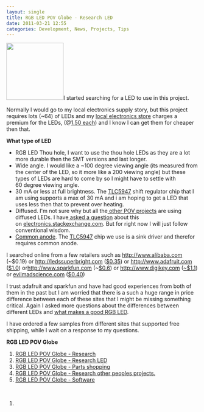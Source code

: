 ```yaml
---
layout: single
title: RGB LED POV Globe - Research LED
date: 2011-03-21 12:55
categories: Development, News, Projects, Tips
---
```

<a href="/public/uploads/2011/03/piranha.jpg"><img class="alignright size-thumbnail wp-image-1385" title="piranha" src="/public/uploads/2011/03/piranha-150x150.jpg" alt="" width="150" height="150" /></a>I started searching for a LED to use in this project.

Normally I would go to my local electronics supply story, but this project requires lots (~64) of LEDs and my <a href="http://www.leeselectronic.com/">local electronics store</a> charges a premium for the LEDs, (@<a href="http://www.leeselectronic.com/product_info.php?products_id=9004">1.50 each</a>) and I know I can get them for cheaper then that.

<strong>What type of LED</strong>
<ul>
	<li>RGB LED Thou hole, I want to use the thou hole LEDs as they are a lot more durable then the SMT versions and last longer.</li>
	<li>Wide angle. I would like a ~100 degree viewing angle (its measured from the center of the LED, so it more like a 200 viewing angle) but these types of LEDs are hard to come by so I might have to settle with 60 degree viewing angle.</li>
	<li>30 mA or less at full brightness. The <a href="http://focus.ti.com/docs/prod/folders/print/tlc5947.html">TLC5947</a> shift regulator chip that I am using supports a max of 30 mA and i am hoping to get a LED that uses less then that to prevent over heating.</li>
	<li>Diffused. I'm not sure why but all the<a href="http://www.ladyada.net/make/minipov3/parts.html"> other POV projects</a> are using diffused LEDs. I have<a href="http://electronics.stackexchange.com/questions/11790/what-makes-a-good-rgb-led"> asked a question</a> about this on <a href="http://electronics.stackexchange.com/">electronics.stackexchange.com</a>. But for right now I will just follow conventional wisdom.</li>
	<li><a href="http://www.av8n.com/physics/anode-cathode.htm">Common anode</a>. The <a href="http://focus.ti.com/docs/prod/folders/print/tlc5947.html">TLC5947</a> chip we use is a sink driver and therefor requires common anode.</li>
</ul>
I searched online from a few retailers such as <a rel="nofollow" href="http://www.alibaba.com/">http://www.alibaba.com</a> (~$0.19) or <a rel="nofollow" href="http://ledssuperbright.com/">http://ledssuperbright.com</a> (<a rel="nofollow" href="http://www.ledssuperbright.com/100-5mm-4-pin-rgb-led-4000-mcd-p-227">$0.35</a>) or <a rel="nofollow" href="http://www.adafruit.com/">http://www.adafruit.com</a> (<a rel="nofollow" href="http://www.adafruit.com/index.php?main_page=product_info&amp;products_id=302&amp;zenid=9d36137d8bb2f6da9071f934d4cd405f">$1.0</a>) or<a rel="nofollow" href="http://www.sparkfun.com/">http://www.sparkfun.com</a> (~<a rel="nofollow" href="http://www.sparkfun.com/products/9985">$0.6</a>) or <a rel="nofollow" href="http://www.digikey.com/">http://www.digikey.com</a> (<a rel="nofollow" href="http://search.digikey.com/scripts/DkSearch/dksus.dll?Detail&amp;name=754-1492-ND">~$1.1</a>) or <a href="http://evilmadscience.com">evilmadscience.com</a> (<a href="http://evilmadscience.com/productsmenu/partsmenu/89-led#RGB">$0.40</a>)

I trust adafruit and sparkfun and have had good experiences from both of them in the past but I am worried that there is a such a huge range in price difference between each of these sites that I might be missing something critical. Again I asked more questions about the differences between different LEDs and <a href="http://electronics.stackexchange.com/questions/11790/what-makes-a-good-rgb-led">what makes a good RGB LED</a>.

I have ordered a few samples from different sites that supported free shipping, while I wait on a response to my questions.

<strong>RGB LED POV Globe</strong>
<ol>
	<li><a href="/rgb-led-pov-globe-research/">RGB LED POV Globe - Research</a><strong>
</strong></li>
	<li><a href="/rgb-led-pov-globe-%E2%80%93-research-led/">RGB LED POV Globe - Research LED</a></li>
	<li><a href="/rgb-led-pov-globe-parts-shopping/">RGB LED POV Globe</a><a href="/rgb-led-pov-globe-%E2%80%93-research-led/"> - Parts shopping</a></li>
	<li><a href="http://http//www.abluestar.com/blog/rgb-led-pov-globe-%E2%80%93-research-other-peoples-projects">RGB LED POV Globe - Research other peoples projects.</a></li>
	<li><a href="/rgb-led-pov-globe-%e2%80%93-software/">RGB LED POV Globe - Software</a></li>
</ol>
&nbsp;
<ol>
	<li><strong>
</strong></li>
</ol>
